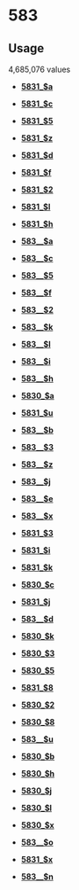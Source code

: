 # 583

## Usage

4,685,076 values

-   **[5831\_$a](../../tags/583/5831_a-1.md)**  

-   **[5831\_$c](../../tags/583/5831_c-2.md)**  

-   **[5831\_$5](../../tags/583/5831_5-3.md)**  

-   **[5831\_$z](../../tags/583/5831_z-4.md)**  

-   **[5831\_$d](../../tags/583/5831_d-5.md)**  

-   **[5831\_$f](../../tags/583/5831_f-6.md)**  

-   **[5831\_$2](../../tags/583/5831_2-7.md)**  

-   **[5831\_$l](../../tags/583/5831_l-8.md)**  

-   **[5831\_$h](../../tags/583/5831_h-9.md)**  

-   **[583\_\_$a](../../tags/583/583__a-10.md)**  

-   **[583\_\_$c](../../tags/583/583__c-11.md)**  

-   **[583\_\_$5](../../tags/583/583__5-12.md)**  

-   **[583\_\_$f](../../tags/583/583__f-13.md)**  

-   **[583\_\_$2](../../tags/583/583__2-14.md)**  

-   **[583\_\_$k](../../tags/583/583__k-15.md)**  

-   **[583\_\_$l](../../tags/583/583__l-16.md)**  

-   **[583\_\_$i](../../tags/583/583__i-17.md)**  

-   **[583\_\_$h](../../tags/583/583__h-18.md)**  

-   **[5830\_$a](../../tags/583/5830_a-19.md)**  

-   **[5831\_$u](../../tags/583/5831_u-20.md)**  

-   **[583\_\_$b](../../tags/583/583__b-21.md)**  

-   **[583\_\_$3](../../tags/583/583__3-22.md)**  

-   **[583\_\_$z](../../tags/583/583__z-23.md)**  

-   **[583\_\_$j](../../tags/583/583__j-24.md)**  

-   **[583\_\_$e](../../tags/583/583__e-25.md)**  

-   **[583\_\_$x](../../tags/583/583__x-26.md)**  

-   **[5831\_$3](../../tags/583/5831_3-27.md)**  

-   **[5831\_$i](../../tags/583/5831_i-28.md)**  

-   **[5831\_$k](../../tags/583/5831_k-29.md)**  

-   **[5830\_$c](../../tags/583/5830_c-30.md)**  

-   **[5831\_$j](../../tags/583/5831_j-31.md)**  

-   **[583\_\_$d](../../tags/583/583__d-32.md)**  

-   **[5830\_$k](../../tags/583/5830_k-33.md)**  

-   **[5830\_$3](../../tags/583/5830_3-34.md)**  

-   **[5830\_$5](../../tags/583/5830_5-35.md)**  

-   **[5831\_$8](../../tags/583/5831_8-36.md)**  

-   **[5830\_$2](../../tags/583/5830_2-37.md)**  

-   **[5830\_$8](../../tags/583/5830_8-38.md)**  

-   **[583\_\_$u](../../tags/583/583__u-39.md)**  

-   **[5830\_$b](../../tags/583/5830_b-40.md)**  

-   **[5830\_$h](../../tags/583/5830_h-41.md)**  

-   **[5830\_$j](../../tags/583/5830_j-42.md)**  

-   **[5830\_$l](../../tags/583/5830_l-43.md)**  

-   **[5830\_$x](../../tags/583/5830_x-44.md)**  

-   **[583\_\_$o](../../tags/583/583__o-45.md)**  

-   **[5831\_$x](../../tags/583/5831_x-46.md)**  

-   **[583\_\_$n](../../tags/583/583__n-47.md)**  


